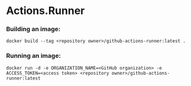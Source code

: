 # Actions.Runner

### Building an image:
```
docker build --tag <repository owner>/github-actions-runner:latest .
```

### Running an image:
```
docker run -d -e ORGANIZATION_NAME=<GitHub organization> -e ACCESS_TOKEN=<access token> <repository owner>/github-actions-runner:latest
```
